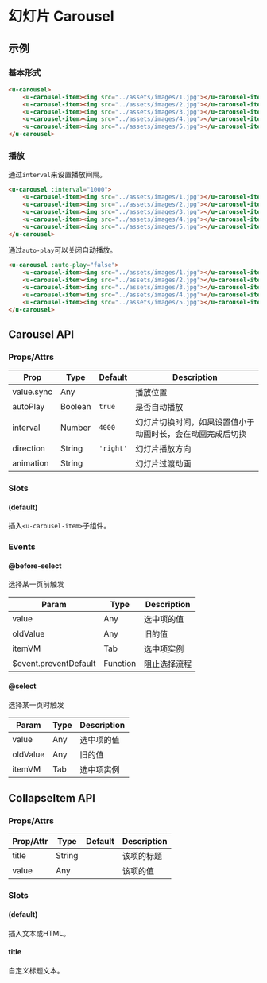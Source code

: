 # 幻灯片 Carousel

## 示例
### 基本形式

``` html
<u-carousel>
    <u-carousel-item><img src="../assets/images/1.jpg"></u-carousel-item>
    <u-carousel-item><img src="../assets/images/2.jpg"></u-carousel-item>
    <u-carousel-item><img src="../assets/images/3.jpg"></u-carousel-item>
    <u-carousel-item><img src="../assets/images/4.jpg"></u-carousel-item>
    <u-carousel-item><img src="../assets/images/5.jpg"></u-carousel-item>
</u-carousel>
```

### 播放

通过`interval`来设置播放间隔。

``` html
<u-carousel :interval="1000">
    <u-carousel-item><img src="../assets/images/1.jpg"></u-carousel-item>
    <u-carousel-item><img src="../assets/images/2.jpg"></u-carousel-item>
    <u-carousel-item><img src="../assets/images/3.jpg"></u-carousel-item>
    <u-carousel-item><img src="../assets/images/4.jpg"></u-carousel-item>
    <u-carousel-item><img src="../assets/images/5.jpg"></u-carousel-item>
</u-carousel>
```

通过`auto-play`可以关闭自动播放。

``` html
<u-carousel :auto-play="false">
    <u-carousel-item><img src="../assets/images/1.jpg"></u-carousel-item>
    <u-carousel-item><img src="../assets/images/2.jpg"></u-carousel-item>
    <u-carousel-item><img src="../assets/images/3.jpg"></u-carousel-item>
    <u-carousel-item><img src="../assets/images/4.jpg"></u-carousel-item>
    <u-carousel-item><img src="../assets/images/5.jpg"></u-carousel-item>
</u-carousel>
```

## Carousel API
### Props/Attrs

| Prop | Type | Default | Description |
| --------- | ---- | ------- | ----------- |
| value.sync | Any |  | 播放位置 |
| autoPlay | Boolean | `true` | 是否自动播放 |
| interval | Number | `4000` | 幻灯片切换时间，如果设置值小于动画时长，会在动画完成后切换 |
| direction | String | `'right'` | 幻灯片播放方向 |
| animation | String | | 幻灯片过渡动画 |

<!-- | router | Boolean | `false` | 是否根据vue-router来控制选择播放至哪个位置 | -->

### Slots

#### (default)

插入`<u-carousel-item>`子组件。

### Events

#### @before-select

选择某一页前触发

| Param | Type | Description |
| ----- | ---- | ----------- |
| value | Any | 选中项的值 |
| oldValue | Any | 旧的值 |
| itemVM | Tab | 选中项实例 |
| $event.preventDefault | Function | 阻止选择流程 |

#### @select

选择某一页时触发

| Param | Type | Description |
| ----- | ---- | ----------- |
| value | Any | 选中项的值 |
| oldValue | Any | 旧的值 |
| itemVM | Tab | 选中项实例 |

## CollapseItem API

### Props/Attrs

| Prop/Attr | Type | Default | Description |
| --------- | ---- | ------- | ----------- |
| title | String | | 该项的标题 |
| value | Any | | 该项的值 |

### Slots

#### (default)

插入文本或HTML。

#### title

自定义标题文本。
